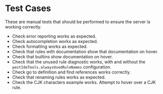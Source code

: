 # Test Cases

These are manual tests that should be performed to ensure the server is working correctly.

- Check error reporting works as expected.
- Check autocompletion works as expected.
- Check formatting works as expected.
- Check that rules with documentation show that documentation on hover.
- Check that builtins show documentation on hover.
- Check that the unused rule diagnostic works, with and without the `pestIdeTools.alwaysUsedRuleNames` configuration.
- Check go to definition and find references works correctly.
- Check that renaming rules works as expected.
- Check the CJK characters example works. Attempt to hover over a CJK rule.


